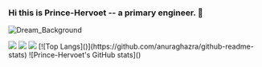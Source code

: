 ### Hi this is Prince-Hervoet -- a primary engineer. 👋

![Dream_Background](https://github.com/Prince-Hervoet/Prince-Hervoet/assets/122962161/ff73c2c1-02fa-4717-a6e3-5b11064a2c71)
<p></p>
<img src="https://img.shields.io/badge/any_text-you_like-blue">
<img src="https://github-readme-stats.vercel.app/api/top-langs/?username=Prince-Hervoet&layout=pie">
<img src="https://github-readme-stats.vercel.app/api?username=Prince-Hervoet&show_icons=true&theme=Gradient">
[![Top Langs]()](https://github.com/anuraghazra/github-readme-stats)
![Prince-Hervoet's GitHub stats]()




<!--
**Prince-Hervoet/Prince-Hervoet** is a ✨ _special_ ✨ repository because its `README.md` (this file) appears on your GitHub profile.

Here are some ideas to get you started:
- 💬 Ask me about ...  
- 🔭 I’m currently working on ...
- 🌱 I’m currently learning ...
- 👯 I’m looking to collaborate on ...
- 🤔 I’m looking for help with ...
- 💬 Ask me about ...
- 📫 How to reach me: ...
- 😄 Pronouns: ...
- ⚡ Fun fact: ...
-->
